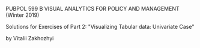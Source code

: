 PUBPOL 599 B VISUAL ANALYTICS FOR POLICY AND MANAGEMENT (Winter 2019)

Solutions for Exercises of Part 2: "Visualizing Tabular data: Univariate Case"

by Vitalii Zakhozhyi
